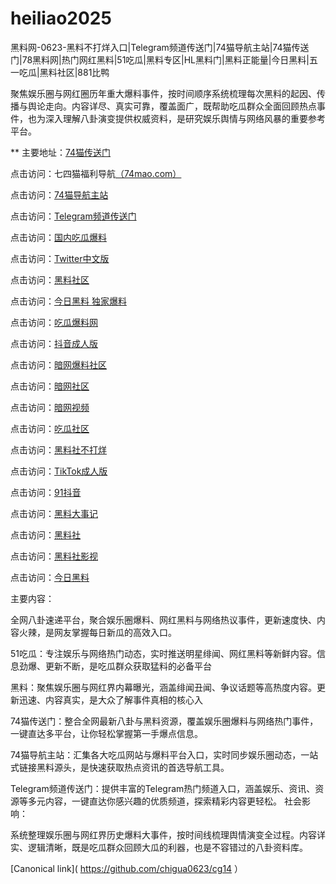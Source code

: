 # heiliao2025
黑料网-0623-黑料不打烊入口|Telegram频道传送门|74猫导航主站|74猫传送门|78黑料网|热门网红黑料|51吃瓜|黑料专区|HL黑料门|黑料正能量|今日黑料|五一吃瓜|黑料社区|881比鸭

聚焦娱乐圈与网红圈历年重大爆料事件，按时间顺序系统梳理每次黑料的起因、传播与舆论走向。内容详尽、真实可靠，覆盖面广，既帮助吃瓜群众全面回顾热点事件，也为深入理解八卦演变提供权威资料，是研究娱乐舆情与网络风暴的重要参考平台。

** 主要地址：<a href="https://74mao.com/">74猫传送门</a>

点击访问：七四猫福利导航<a href="https://74mao.com/">（74mao.com）</a>

点击访问：<a href="https://74mao.com/">74猫导航主站</a>

点击访问：<a href="https://74mao.com/">Telegram频道传送门</a>

点击访问：<a href="https://hl426.pages.dev/">国内吃瓜爆料</a>

点击访问：<a href="https://cg90-22.pages.dev/">Twitter中文版</a>

点击访问：<a href="https://hl375.pages.dev/">黑料社区</a>

点击访问：<a href="https://hl453.pages.dev/">今日黑料 独家爆料</a>

点击访问：<a href="https://cg09-01.pages.dev/">吃瓜爆料网</a>

点击访问：<a href="https://dy1-06.pages.dev/">抖音成人版</a>

点击访问：<a href="https://aw3-05.pages.dev/">暗网爆料社区</a>

点击访问：<a href="https://aw2-06.pages.dev/">暗网社区</a>

点击访问：<a href="https://aw8-07.pages.dev/">暗网视频</a>

点击访问：<a href="https://cg863.pages.dev/">吃瓜社区</a>

点击访问：<a href="https://cg47-01.pages.dev/">黑料社不打烊</a>

点击访问：<a href="https://cg69.pages.dev/">TikTok成人版</a>

点击访问：<a href="https://dy7-06.pages.dev/">91抖音</a>

点击访问：<a href="https://hl429.pages.dev/">黑料大事记</a>

点击访问：<a href="https://hl445.pages.dev/">黑料社</a>

点击访问：<a href="https://hls-23.pages.dev/">黑料社影视</a>

点击访问：<a href="https://91chiguazhongxin.pages.dev/">今日黑料</a>

主要内容：

全网八卦速递平台，聚合娱乐圈爆料、网红黑料与网络热议事件，更新速度快、内容火辣，是网友掌握每日新瓜的高效入口。

51吃瓜：专注娱乐与网络热门动态，实时推送明星绯闻、网红黑料等新鲜内容。信息劲爆、更新不断，是吃瓜群众获取猛料的必备平台

黑料：聚焦娱乐圈与网红界内幕曝光，涵盖绯闻丑闻、争议话题等高热度内容。更新迅速、内容真实，是大众了解事件真相的核心入

74猫传送门：整合全网最新八卦与黑料资源，覆盖娱乐圈爆料与网络热门事件，一键直达多平台，让你轻松掌握第一手爆点信息。

74猫导航主站：汇集各大吃瓜网站与爆料平台入口，实时同步娱乐圈动态，一站式链接黑料源头，是快速获取热点资讯的首选导航工具。

Telegram频道传送门：提供丰富的Telegram热门频道入口，涵盖娱乐、资讯、资源等多元内容，一键直达你感兴趣的优质频道，探索精彩内容更轻松。
社会影响：

系统整理娱乐圈与网红界历史爆料大事件，按时间线梳理舆情演变全过程。内容详实、逻辑清晰，既是吃瓜群众回顾大瓜的利器，也是不容错过的八卦资料库。

[Canonical link]( https://github.com/chigua0623/cg14 ）
